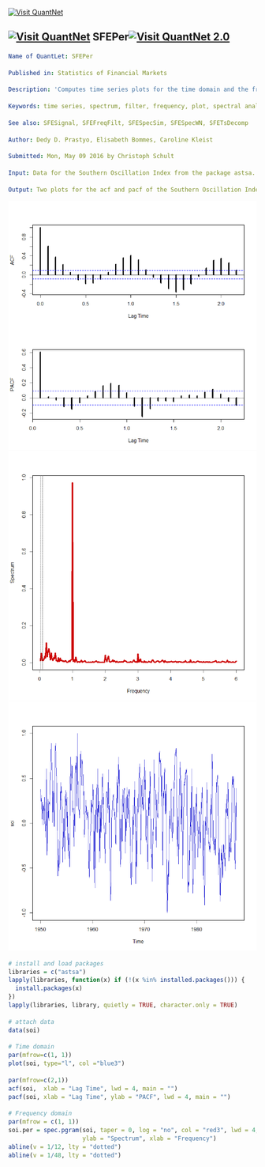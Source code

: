 
[<img src="https://github.com/QuantLet/Styleguide-and-FAQ/blob/master/pictures/banner.png" width="880" alt="Visit QuantNet">](http://quantlet.de/index.php?p=info)

## [<img src="https://github.com/QuantLet/Styleguide-and-Validation-procedure/blob/master/pictures/qloqo.png" alt="Visit QuantNet">](http://quantlet.de/) **SFEPer**[<img src="https://github.com/QuantLet/Styleguide-and-Validation-procedure/blob/master/pictures/QN2.png" width="60" alt="Visit QuantNet 2.0">](http://quantlet.de/d3/ia)

```yaml
Name of QuantLet: SFEPer

Published in: Statistics of Financial Markets

Description: 'Computes time series plots for the time domain and the frequency domain, i.e. the periodogram'

Keywords: time series, spectrum, filter, frequency, plot, spectral analysis, periodogram, acf, pacf

See also: SFESignal, SFEFreqFilt, SFESpecSim, SFESpecWN, SFETsDecomp

Author: Dedy D. Prastyo, Elisabeth Bommes, Caroline Kleist

Submitted: Mon, May 09 2016 by Christoph Schult

Input: Data for the Southern Oscillation Index from the package astsa.

Output: Two plots for the acf and pacf of the Southern Oscillation Index. Furthermore one plot for the time and one for the frequency domain of the SOI.

```

![Picture1](ACFPACFTimeDomain.png)
![Picture2](Periodogram.png)
![Picture3](TimeDomain.png)

```r
# install and load packages
libraries = c("astsa")
lapply(libraries, function(x) if (!(x %in% installed.packages())) {
  install.packages(x)
})
lapply(libraries, library, quietly = TRUE, character.only = TRUE)

# attach data
data(soi)

# Time domain
par(mfrow=c(1, 1))
plot(soi, type="l", col ="blue3")

par(mfrow=c(2,1))
acf(soi,  xlab = "Lag Time", lwd = 4, main = "")
pacf(soi, xlab = "Lag Time", ylab = "PACF", lwd = 4, main = "")

# Frequency domain
par(mfrow = c(1, 1))
soi.per = spec.pgram(soi, taper = 0, log = "no", col = "red3", lwd = 4, main = "", sub = "",
                     ylab = "Spectrum", xlab = "Frequency")
abline(v = 1/12, lty = "dotted")
abline(v = 1/48, lty = "dotted")
```
